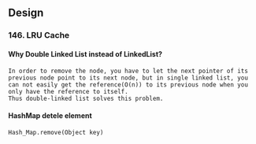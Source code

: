 ## Design

### 146. LRU Cache
#### Why Double Linked List instead of LinkedList?
```  
In order to remove the node, you have to let the next pointer of its previous node point to its next node, but in single linked list, you can not easily get the reference(O(n)) to its previous node when you only have the reference to itself. 
Thus double-linked list solves this problem.
```

#### HashMap detele element
```
Hash_Map.remove(Object key)
```  

